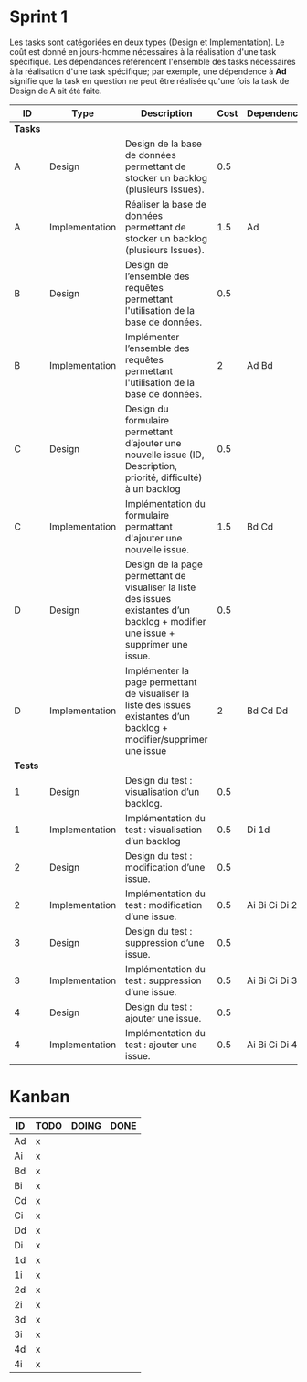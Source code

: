 # Sprint 1

Les tasks sont catégoriées en deux types (Design et Implementation). Le coût est donné en jours-homme nécessaires à la réalisation d'une task spécifique. Les dépendances référencent l'ensemble des tasks nécessaires à la réalisation d'une task spécifique; par exemple, une dépendence à **Ad** signifie que la task en question ne peut être réalisée qu'une fois la task de Design de A ait été faite.

| ID | Type | Description | Cost | Dependence | Issue |
|----|------|-------------|------|------------|-------|
| **Tasks** |             |      |            |       |
|  A | Design | Design de la base de données permettant de stocker un backlog (plusieurs Issues). | 0.5 | | |
|  A | Implementation | Réaliser la base de données permettant de stocker un backlog (plusieurs Issues). | 1.5 | Ad | |
|  B | Design | Design de l’ensemble des requêtes permettant l'utilisation de la base de données. | 0.5 | | |
|  B | Implementation | Implémenter l’ensemble des requêtes permettant l'utilisation de la base de données. | 2 | Ad Bd | |
|  C | Design | Design du formulaire permettant d’ajouter une nouvelle issue (ID, Description, priorité, difficulté) à un backlog | 0.5 | | |
|  C | Implementation | Implémentation du formulaire permattant d'ajouter une nouvelle issue. | 1.5 | Bd Cd | |
|  D | Design | Design de la page permettant de visualiser la liste des issues existantes d’un backlog + modifier une issue + supprimer une issue. | 0.5 | | |
|  D | Implementation | Implémenter la page permettant de visualiser la liste des issues existantes d’un backlog + modifier/supprimer une issue | 2 | Bd Cd Dd | |
| **Tests** |             |      |            |       |
| 1 | Design | Design du test : visualisation d’un backlog. | 0.5 | | 8 |
| 1 | Implementation | Implémentation du test : visualisation d’un backlog | 0.5 | Di 1d | 8 |
| 2 | Design | Design du test : modification d’une issue. | 0.5 | | 10 |
| 2 | Implementation | Implémentation du test : modification d’une issue. | 0.5 | Ai Bi Ci Di 2d | 10 |
| 3 | Design | Design du test : suppression d’une issue. | 0.5 | | 10 |
| 3 | Implementation | Implémentation du test : suppression d’une issue. | 0.5 | Ai Bi Ci Di 3d | 10 |
| 4 | Design | Design du test : ajouter une issue. | 0.5 | | 9 |
| 4 | Implementation | Implémentation du test : ajouter une issue. | 0.5 | Ai Bi Ci Di 4d | 9 |

# Kanban

| ID | TODO | DOING | DONE |
|----|------|-------|------|
| Ad |    x |       |      |
| Ai |    x |       |      |
| Bd |    x |       |      |
| Bi |    x |       |      |
| Cd |    x |       |      |
| Ci |    x |       |      |
| Dd |    x |       |      |
| Di |    x |       |      |
| 1d |    x |       |      |
| 1i |    x |       |      |
| 2d |    x |       |      |
| 2i |    x |       |      |
| 3d |    x |       |      |
| 3i |    x |       |      |
| 4d |    x |       |      |
| 4i |    x |       |      |
